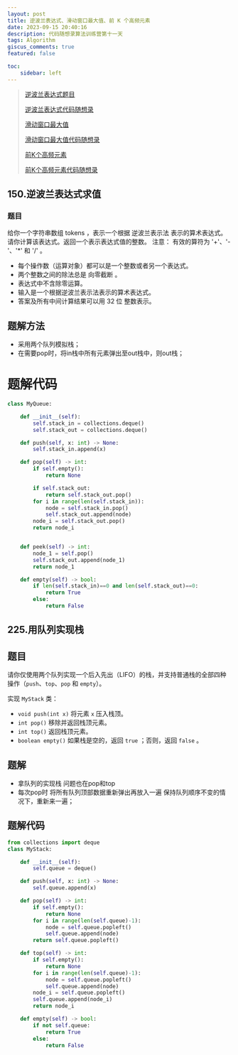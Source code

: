 ```yaml
---
layout: post
title: 逆波兰表达式、滑动窗口最大值、前 K 个高频元素 
date: 2023-09-15 20:40:16
description: 代码随想录算法训练营第十一天
tags: Algorithm
giscus_comments: true
featured: false

toc:
    sidebar: left
---
```


>
>[逆波兰表达式题目](https://leetcode.cn/problems/evaluate-reverse-polish-notation/description/)
>
>[逆波兰表达式代码随想录](https://programmercarl.com/0150.逆波兰表达式求值.html#其他语言版本)
>
>[滑动窗口最大值](https://leetcode.cn/problems/sliding-window-maximum/)
>
>[滑动窗口最大值代码随想录](https://programmercarl.com/0239.滑动窗口最大值.html)
>
>[前K个高频元素](https://leetcode.cn/problems/top-k-frequent-elements/description/)
>
>[前K个高频元素代码随想录](https://programmercarl.com/0347.前K个高频元素.html)
>

## 150.逆波兰表达式求值

### 题目
给你一个字符串数组 tokens ，表示一个根据 逆波兰表示法 表示的算术表达式。
请你计算该表达式。返回一个表示表达式值的整数。
注意：
有效的算符为 '+'、'-'、'*' 和 '/' 。
- 每个操作数（运算对象）都可以是一个整数或者另一个表达式。
- 两个整数之间的除法总是 向零截断 。
- 表达式中不含除零运算。
- 输入是一个根据逆波兰表示法表示的算术表达式。
- 答案及所有中间计算结果可以用 32 位 整数表示。


## 题解方法
- 采用两个队列模拟栈；
- 在需要pop时，将in栈中所有元素弹出至out栈中，则out栈；


# 题解代码
```python
class MyQueue:

    def __init__(self):
        self.stack_in = collections.deque()
        self.stack_out = collections.deque()

    def push(self, x: int) -> None:
        self.stack_in.append(x)

    def pop(self) -> int:
        if self.empty():
            return None

        if self.stack_out:
            return self.stack_out.pop()
        for i in range(len(self.stack_in)):
            node = self.stack_in.pop()
            self.stack_out.append(node)
        node_i = self.stack_out.pop()
        return node_i


    def peek(self) -> int:
        node_1 = self.pop()
        self.stack_out.append(node_1)
        return node_1

    def empty(self) -> bool:
        if len(self.stack_in)==0 and len(self.stack_out)==0:
            return True
        else:
            return False
```


## 225.用队列实现栈

## 题目
请你仅使用两个队列实现一个后入先出（LIFO）的栈，并支持普通栈的全部四种操作（`push`、`top`、`pop` 和 `empty`）。

实现 `MyStack` 类：
- `void push(int x)` 将元素 `x` 压入栈顶。
- `int pop()` 移除并返回栈顶元素。
- `int top()` 返回栈顶元素。
- `boolean empty()` 如果栈是空的，返回 `true` ；否则，返回 `false` 。

## 题解
- 拿队列的实现栈 问题也在pop和top
- 每次pop时 将所有队列顶部数据重新弹出再放入一遍 保持队列顺序不变的情况下，重新来一遍；

## 题解代码
```python
from collections import deque
class MyStack:

    def __init__(self):
        self.queue = deque()

    def push(self, x: int) -> None:
        self.queue.append(x)

    def pop(self) -> int:
        if self.empty():
            return None
        for i in range(len(self.queue)-1):
            node = self.queue.popleft()
            self.queue.append(node)
        return self.queue.popleft()

    def top(self) -> int:
        if self.empty():
            return None
        for i in range(len(self.queue)-1):
            node = self.queue.popleft()
            self.queue.append(node)
        node_i = self.queue.popleft()
        self.queue.append(node_i)
        return node_i

    def empty(self) -> bool:
        if not self.queue:
            return True
        else:
            return False

```

